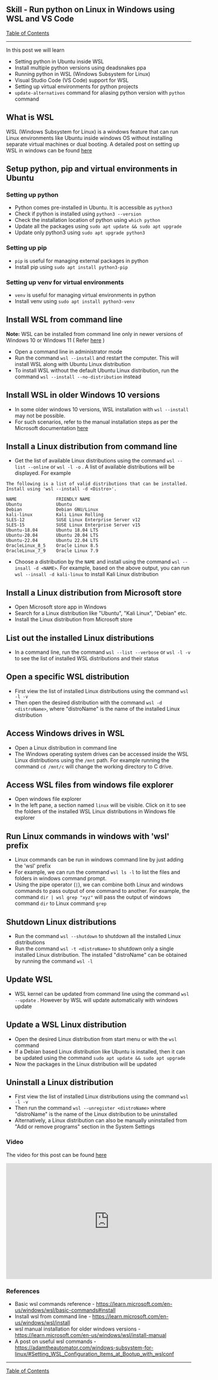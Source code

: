 ## Skill - Run python on Linux in Windows using WSL and VS Code

[Table of Contents](https://nagasudhir.blogspot.com/2020/04/taming-python-table-of-contents.html)

<hr/>

In this post we will learn
* Setting python in Ubuntu inside WSL
* Install multiple python versions using deadsnakes ppa
* Running python in WSL (Windows Subsystem for Linux)
* Visual Studio Code (VS Code) support for WSL
* Setting up virtual environments for python projects
* `update-alternatives` command for aliasing python version with `python` command 

## What is WSL
WSL (Windows Subsystem for Linux) is a windows feature that can run Linux environments like Ubuntu inside windows OS without installing separate virtual machines or dual booting. A detailed post on setting up WSL in windows can be found [here](https://nagasudhir.blogspot.com/2023/01/setup-ubuntu-or-similar-linux.html) 

## Setup python, pip and virtual environments in Ubuntu
### Setting up python
* Python comes pre-installed in Ubuntu. It is accessible as `python3`
* Check if python is installed using `python3 --version`
* Check the installation location of python using `which python`
* Update all the packages using `sudo apt update && sudo apt upgrade`
* Update only python3 using `sudo apt upgrade python3`

### Setting up pip
* `pip` is useful for managing external packages in python
* Install pip using `sudo apt install python3-pip`

### Setting up venv for virtual environments 
* `venv` is useful for managing virtual environments in python
* Install venv using `sudo apt install python3-venv`
 

## Install WSL from command line
**Note:** WSL can be installed from command line only in newer versions of Windows 10 or Windows 11 ( Refer [here](https://learn.microsoft.com/en-us/windows/wsl/install) )
* Open a command line in administrator mode
* Run the command `wsl --install` and restart the computer. This will install WSL along with Ubuntu Linux distribution
* To install WSL without the default Ubuntu Linux distribution, run the command `wsl --install --no-distribution` instead

## Install WSL in older Windows 10 versions
* In some older windows 10 versions, WSL installation with `wsl --install` may not be possible.
* For such scenarios, refer to the manual installation steps as per the Microsoft documentation [here](https://learn.microsoft.com/en-us/windows/wsl/install-manual)

## Install a Linux distribution from command line
* Get the list of available Linux distributions using the command `wsl --list --online` or `wsl -l -o` .  A list of available distributions will be displayed. 
For example 
```
The following is a list of valid distributions that can be installed.
Install using 'wsl --install -d <Distro>'.

NAME               FRIENDLY NAME
Ubuntu             Ubuntu
Debian             Debian GNU/Linux
kali-linux         Kali Linux Rolling
SLES-12            SUSE Linux Enterprise Server v12
SLES-15            SUSE Linux Enterprise Server v15
Ubuntu-18.04       Ubuntu 18.04 LTS
Ubuntu-20.04       Ubuntu 20.04 LTS
Ubuntu-22.04       Ubuntu 22.04 LTS
OracleLinux_8_5    Oracle Linux 8.5
OracleLinux_7_9    Oracle Linux 7.9
```
* Choose a distribution by the `NAME` and install using the command `wsl --insall -d <NAME>`. For example, based on the above output, you can run `wsl --insall -d kali-linux` to install Kali Linux distribution

## Install a Linux distribution from Microsoft store
* Open Microsoft store app in Windows
* Search for a Linux distribution like "Ubuntu", "Kali Linux", "Debian" etc.
* Install the Linux distribution from Microsoft store

## List out the installed Linux distributions
* In a command line, run the command `wsl --list --verbose` or `wsl -l -v` to see the list of installed WSL distributions and their status 

## Open a specific WSL distribution
* First view the list of installed Linux distributions using the command `wsl -l -v`
* Then open the desired distribution with the command `wsl -d <distroName>`, where "distroName" is the name of the installed Linux distribution

## Access Windows drives in WSL
 * Open a Linux distribution in command line
 * The Windows operating system drives can be accessed inside the WSL Linux distributions using the `/mnt` path. For example running the command `cd /mnt/c` will change the working directory to C drive.

## Access WSL files from windows file explorer
* Open  windows file explorer
* In the left pane, a section named `linux` will be visible. Click on it to see the folders of the installed WSL Linux distributions in Windows file explorer

## Run Linux commands in windows with 'wsl' prefix
* Linux commands can be run in windows command line by just adding the 'wsl' prefix
* For example, we can run the command `wsl ls -l` to list the files and folders in windows command prompt.
* Using the pipe operator (`|`), we can combine both Linux and windows commands to pass output of one command to another. For example, the command `dir | wsl grep "xyz"` will pass the output of windows command `dir` to Linux command `grep`

## Shutdown Linux distributions
* Run the command `wsl --shutdown` to shutdown all the installed Linux distributions
* Run the command `wsl -t <distroName>` to shutdown only a single installed Linux distribution. The installed "distroName" can be obtained by running the command `wsl -l`

## Update WSL
* WSL kernel can be updated from command line using the command `wsl --update` . However by WSL will update automatically with windows update 

## Update a WSL Linux distribution
* Open the desired Linux distribution from start menu or with the `wsl` command
* If a Debian based Linux distribution like Ubuntu is installed, then it can be updated using the command `sudo apt update && sudo apt upgrade` 
* Now the packages in the Linux distribution will be updated

## Uninstall a Linux distribution
* First view the list of installed Linux distributions using the command `wsl -l -v`
* Then run the command `wsl --unregister <distroName>` where "distroName" is the name of the Linux distribution to be uninstalled
* Alternatively, a Linux distribution can also be manually uninstalled from "Add or remove programs" section in the System Settings

### Video
The video for this post can be found [here](https://youtu.be/xxQer-OyAD4)

<iframe width="560" height="315" src="https://www.youtube.com/embed/xxQer-OyAD4" title="YouTube video player" frameborder="0" allow="accelerometer; autoplay; clipboard-write; encrypted-media; gyroscope; picture-in-picture; web-share" allowfullscreen></iframe>
 
### References
* Basic wsl commands reference - https://learn.microsoft.com/en-us/windows/wsl/basic-commands#install
* Install wsl from command line - https://learn.microsoft.com/en-us/windows/wsl/install
* wsl manual installation for older windows versions - https://learn.microsoft.com/en-us/windows/wsl/install-manual
* A post on useful wsl commands - https://adamtheautomator.com/windows-subsystem-for-linux/#Setting_WSL_Configuration_Items_at_Bootup_with_wslconf 

<hr/>

[Table of Contents](https://nagasudhir.blogspot.com/2020/04/taming-python-table-of-contents.html)

<!--stackedit_data:
eyJoaXN0b3J5IjpbLTExNDIxOTUxMTZdfQ==
-->